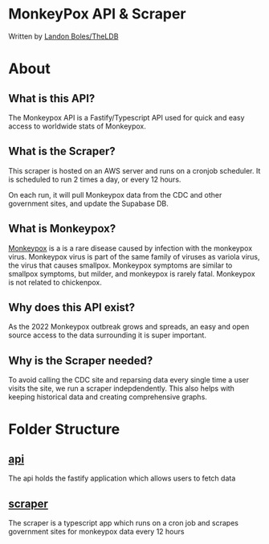 # MonkeyPox API & Scraper
Written by [Landon Boles/TheLDB](https://github.com/TheLDB)


# About
## What is this API?
The Monkeypox API is a Fastify/Typescript API used for quick and easy access to worldwide stats of Monkeypox.

## What is the Scraper?
This scraper is hosted on an AWS server and runs on a cronjob scheduler. It is scheduled to run 2 times a day, or every 12 hours.

On each run, it will pull Monkeypox data from the CDC and other government sites, and update the Supabase DB.

## What is Monkeypox?
[Monkeypox](https://www.cdc.gov/poxvirus/monkeypox/index.html) is a  is a rare disease caused by infection with the monkeypox virus. Monkeypox virus is part of the same family of viruses as variola virus, the virus that causes smallpox. Monkeypox symptoms are similar to smallpox symptoms, but milder, and monkeypox is rarely fatal. Monkeypox is not related to chickenpox.

## Why does this API exist?
As the 2022 Monkeypox outbreak grows and spreads, an easy and open source access to the data surrounding it is super important.

## Why is the Scraper needed?
To avoid calling the CDC site and reparsing data every single time a user visits the site, we run a scraper indepdendently. This also helps with keeping historical data and creating comprehensive graphs.

# Folder Structure

## [api](./api/)
The api holds the fastify application which allows users to fetch data

## [scraper](/scraper/)
The scraper is a typescript app which runs on a cron job and scrapes government sites for monkeypox data every 12 hours